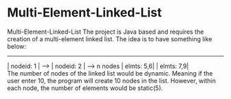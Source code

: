 # Multi-Element-Linked-List
Multi-Element-Linked-List
The project is Java based and requires the creation of a multi-element linked list. The idea is to have something like below:
 ___________       ___________
| nodeid: 1 | --> | nodeid: 2 | --> n nodes 
| elmts: 5,6|     | elmts: 7,9|
 ```````````       ```````````
The number of nodes of the linked list would be dynamic. Meaning if the user enter 10, the program will create 10 nodes in the list. 
However, within each node, the number of elements would be static(5).
